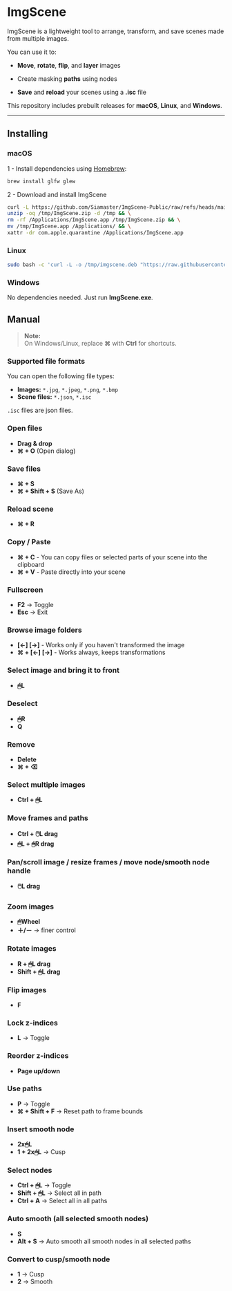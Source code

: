 # ImgScene

ImgScene is a lightweight tool to arrange, transform, and save scenes made from multiple images.

You can use it to:

- **Move**, **rotate**, **flip**, and **layer** images

- Create masking **paths** using nodes

- **Save** and **reload** your scenes using a **.isc** file

This repository includes prebuilt releases for **macOS**, **Linux**, and **Windows**.

---

## Installing


### macOS

1 - Install dependencies using [Homebrew](https://brew.sh):
```bash
brew install glfw glew
```

2 - Download and install ImgScene

```bash
curl -L https://github.com/Siamaster/ImgScene-Public/raw/refs/heads/main/mac/ImgScene.zip -o /tmp/ImgScene.zip && \
unzip -oq /tmp/ImgScene.zip -d /tmp && \
rm -rf /Applications/ImgScene.app /tmp/ImgScene.zip && \
mv /tmp/ImgScene.app /Applications/ && \
xattr -dr com.apple.quarantine /Applications/ImgScene.app
```

### Linux

```bash
sudo bash -c 'curl -L -o /tmp/imgscene.deb "https://raw.githubusercontent.com/Siamaster/ImgScene-Public/master/linux/ImgScene.deb" && apt install -y /tmp/imgscene.deb || apt --fix-broken install -y && rm /tmp/imgscene.deb'
```

### Windows

No dependencies needed. Just run **ImgScene.exe**.

## Manual

> **Note:**  
 On Windows/Linux, replace **⌘** with **Ctrl** for shortcuts.

### Supported file formats
You can open the following file types:

- **Images:** `*.jpg`, `*.jpeg`, `*.png`, `*.bmp`
- **Scene files:** `*.json`, `*.isc`

`.isc` files are json files.

### Open files

- **Drag & drop**
- **⌘ + O** (Open dialog)

### Save files
- **⌘ + S**
- **⌘ + Shift + S**  (Save As)

### Reload scene
- **⌘ + R**

### Copy / Paste
- **⌘ + C** - You can copy files or selected parts of your scene into the clipboard
- **⌘ + V** - Paste directly into your scene

### Fullscreen
- **F2** → Toggle
- **Esc** → Exit

### Browse image folders

- **[←] [→]** - Works only if you haven't transformed the image
- **⌘ + [←] [→]** - Works always, keeps transformations

### Select image and bring it to front

- **🖱L**

### Deselect

- **🖱R**
- **Q**

### Remove

- **Delete**
- **⌘ + ⌫**

### Select multiple images

- **Ctrl + 🖱L**

### Move frames and paths

- **Ctrl + 🖱️L drag**
- **🖱L + 🖱R drag**

### Pan/scroll image / resize frames / move node/smooth node handle

- **🖱️L drag**

### Zoom images

- **🖱Wheel**
- **＋/－** → finer control

### Rotate images

- **R + 🖱L drag**
- **Shift + 🖱L drag**

### Flip images

- **F**

### Lock z-indices

- **L** → Toggle

### Reorder z-indices

- **Page up/down**

### Use paths

- **P** → Toggle
- **⌘ + Shift + F** → Reset path to frame bounds

### Insert smooth node

- **2x🖱L**
- **1 + 2x🖱L** → Cusp

### Select nodes

- **Ctrl + 🖱L** → Toggle
- **Shift + 🖱L** → Select all in path
- **Ctrl + A** → Select all in all paths

### Auto smooth (all selected smooth nodes)

- **S**
- **Alt + S** → Auto smooth all smooth nodes in all selected paths

### Convert to cusp/smooth node

- **1** → Cusp
- **2** → Smooth